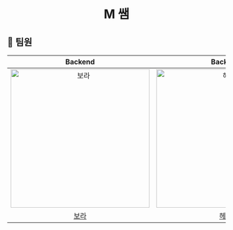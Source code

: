 <h1 align="middle">M 쌤</h1>

## 🥋 팀원
|                                        Backend                                         |                                        Backend                                         |               Backend                |                                        Backend                                         |                                        Backend                                         |
|:--------------------------------------------------------------------------------------:|:--------------------------------------------------------------------------------------:|:------------------------------------:|:--------------------------------------------------------------------------------------:|:--------------------------------------------------------------------------------------:|
| <img src="https://avatars.githubusercontent.com/u/71329329?v=4" width=320px alt="보라"/> | <img src="https://avatars.githubusercontent.com/u/49395754?v=4" width=320px alt="헤론"/>| <img src="https://avatars.githubusercontent.com/u/71774564?v=4" width=320px alt="유리"/> | <img src="https://avatars.githubusercontent.com/u/125117389?v=4" width=320px alt="리우"/> | <img src="https://avatars.githubusercontent.com/u/117848386?v=4" width=320px alt="진로"/> |
|                          [보라](https://github.com/YooJisu826)                           |                          [헤론](https://github.com/Heron-Woong)                          |   [유리](https://github.com/uri010)                           |                           [리우](https://github.com/minhyeokDev)                           |                          [진로](https://github.com/gourderased)                            | 


